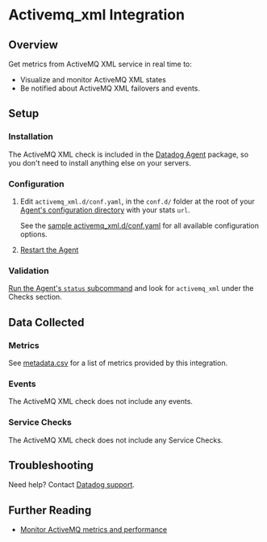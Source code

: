 # Activemq_xml Integration

## Overview

Get metrics from ActiveMQ XML service in real time to:

* Visualize and monitor ActiveMQ XML states
* Be notified about ActiveMQ XML failovers and events.

## Setup
### Installation

The ActiveMQ XML check is included in the [Datadog Agent][111] package, so you don't need to install anything else on your servers.

### Configuration

1. Edit `activemq_xml.d/conf.yaml`, in the `conf.d/` folder at the root of your [Agent's configuration directory][112] with your stats `url`.

    See the [sample activemq_xml.d/conf.yaml][113] for all available configuration options.

2. [Restart the Agent][114]

### Validation

[Run the Agent's `status` subcommand][115] and look for `activemq_xml` under the Checks section.

## Data Collected
### Metrics
See [metadata.csv][116] for a list of metrics provided by this integration.

### Events
The ActiveMQ XML check does not include any events.

### Service Checks
The ActiveMQ XML check does not include any Service Checks.

## Troubleshooting
Need help? Contact [Datadog support][117].

## Further Reading

* [Monitor ActiveMQ metrics and performance][118]


[111]: https://app.datadoghq.com/account/settings#agent
[112]: https://docs.datadoghq.com/agent/guide/agent-configuration-files/?tab=agentv6#agent-configuration-directory
[113]: https://github.com/DataDog/integrations-core/blob/master/activemq_xml/datadog_checks/activemq_xml/data/conf.yaml.example
[114]: https://docs.datadoghq.com/agent/guide/agent-commands/?tab=agentv6#start-stop-and-restart-the-agent
[115]: https://docs.datadoghq.com/agent/guide/agent-commands/?tab=agentv6#agent-status-and-information
[116]: https://github.com/DataDog/integrations-core/blob/master/activemq_xml/metadata.csv
[117]: https://docs.datadoghq.com/help
[118]: https://www.datadoghq.com/blog/monitor-activemq-metrics-performance
